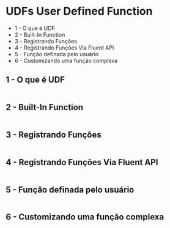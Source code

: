 # UDFs User Defined Function

* 1 - O que é UDF
* 2 - Built-In Function
* 3 - Registrando Funções
* 4 - Registrando Funções Via Fluent API
* 5 - Função definada pelo usuário
* 6 - Customizando uma função complexa


## 1 - O que é UDF

```c#
```


## 2 - Built-In Function

```c#
```


## 3 - Registrando Funções

```c#
```


## 4 - Registrando Funções Via Fluent API

```c#
```


## 5 - Função definada pelo usuário

```c#
```


## 6 - Customizando uma função complexa

```c#
```


